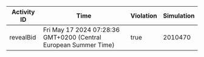 | Activity ID | Time | Violation | Simulation |
| --- | --- | --- | --- |
| revealBid | Fri May 17 2024 07:28:36 GMT+0200 (Central European Summer Time) | true | 2010470 |